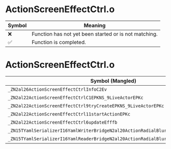 # ActionScreenEffectCtrl.o
| Symbol | Meaning 
| ------------- | ------------- 
| :x: | Function has not yet been started or is not matching. 
| :white_check_mark: | Function is completed. 


# ActionScreenEffectCtrl.o
| Symbol (Mangled) | Symbol (Demangled) | Decompiled? |
| ------------- |  ------------- | ------------- |
| `_ZN2al26ActionScreenEffectCtrlInfoC2Ev` | `al::ActionScreenEffectCtrlInfo::ActionScreenEffectCtrlInfo(void)` | :white_check_mark: |
| `_ZN2al22ActionScreenEffectCtrlC1EPKNS_9LiveActorEPKc` | `al::ActionScreenEffectCtrl::ActionScreenEffectCtrl(al::LiveActor const*,char const*)` | :white_check_mark: |
| `_ZN2al22ActionScreenEffectCtrl9tryCreateEPKNS_9LiveActorEPKc` | `al::ActionScreenEffectCtrl::tryCreate(al::LiveActor const*,char const*)` | :white_check_mark: |
| `_ZN2al22ActionScreenEffectCtrl11startActionEPKc` | `al::ActionScreenEffectCtrl::startAction(char const*)` | :white_check_mark: |
| `_ZN2al22ActionScreenEffectCtrl6updateEfffb` | `al::ActionScreenEffectCtrl::update(float,float,float,bool)` | :white_check_mark: |
| `_ZN15TYamlSerializerI16YamlWriterBridgeN2al20ActionRadialBlurDataEE4execEPS2_PS0_` | `TYamlSerializer<YamlWriterBridge,al::ActionRadialBlurData>::exec(al::ActionRadialBlurData*,YamlWriterBridge*)` | :white_check_mark: |
| `_ZN15TYamlSerializerI16YamlReaderBridgeN2al20ActionRadialBlurDataEE4execEPS2_PS0_` | `TYamlSerializer<YamlReaderBridge,al::ActionRadialBlurData>::exec(al::ActionRadialBlurData*,YamlReaderBridge*)` | :white_check_mark: |
